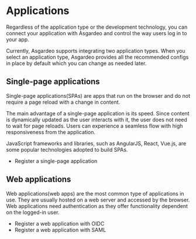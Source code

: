 # Applications

Regardless of the application type or the development technology, you can connect your application with Asgardeo and control the way users log in to your app.

Currently, Asgardeo supports integrating two application types. When you select an application type, Asgardeo provides all the recommended configs in place by default which you can change as needed later.

## Single-page applications

Single-page applications(SPAs) are apps that run on the browser and do not require a page reload with a change
in content.

The main advantage of a single-page application is its speed. Since content is dynamically updated as the user interacts with it, the user does not need to wait for page reloads. Users can experience a seamless flow with high responsiveness from the application.

JavaScript frameworks and libraries, such as AngularJS, React, Vue.js, are some popular technologies adopted to build SPAs.

- <a :href="$withBase('/guides/applications/register-single-page-app/')">Register a single-page application</a>

## Web applications

Web applications(web apps) are the most common type of applications in use. They are usually hosted on a web server
and accessed by the browser. Web applications need authentication as they offer functionality dependent on the logged-in user.

- <a :href="$withBase('/guides/applications/register-oidc-web-app/')">Register a web application with OIDC</a>
- <a :href="$withBase('/guides/applications/register-saml-web-app/')">Register a web application  with SAML</a>